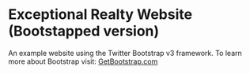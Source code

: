 # Exceptional Realty Website (Bootstapped version)

An example website using the Twitter Bootstrap v3 framework.
To learn more about Bootstrap visit: [GetBootstrap.com](http://getbootstrap.com)
